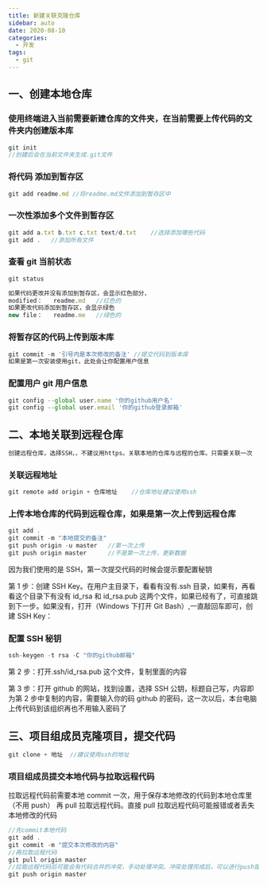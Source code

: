 ```yaml
---
title: 新建关联克隆仓库
sidebar: auto
date: 2020-08-10
categories:
  - 开发
tags:
  - git
---
```



## 一、创建本地仓库

### 使用终端进入当前需要新建仓库的文件夹，在当前需要上传代码的文件夹内创建版本库

```javascript
git init
//创建后会在当前文件夹生成.git文件
```

### 将代码 添加到暂存区

```javascript
git add readme.md //将readme.md文件添加到暂存区中
```

### 一次性添加多个文件到暂存区

```javascript
git add a.txt b.txt c.txt text/d.txt	//选择添加哪些代码
git add .	//添加所有文件
```

### 查看 git 当前状态

```javascript
git status
```

```javascript
如果代码更改并没有添加到暂存区，会显示红色部分，
modified：   readme.md   //红色的
如果更改代码添加到暂存区，会显示绿色
new file：	readme.me   //绿色的
```

### 将暂存区的代码上传到版本库

```javascript
git commit -m '引号内是本次修改的备注'	//提交代码到版本库
如果是第一次安装使用git，此处会让你配置用户信息
```

### 配置用户 git 用户信息

```javascript
git config --global user.name '你的github用户名'
git config --global user.email '你的github登录邮箱'
```

## 二、本地关联到远程仓库

```javascript
创建远程仓库，选择SSH，，不建议用https。关联本地的仓库与远程的仓库。只需要关联一次
```

### 关联远程地址

```javascript
git remote add origin + 仓库地址	//仓库地址建议使用ssh
```

### 上传本地仓库的代码到远程仓库，如果是第一次上传到远程仓库

```javascript
git add .
git commit -m "本地提交的备注"
git push origin -u master	//第一次上传
git push origin master		//不是第一次上传，更新数据
```

因为我们使用的是 SSH，第一次提交代码的时候会提示要配置秘钥

第 1 步：创建 SSH Key。在用户主目录下，看看有没有.ssh 目录，如果有，再看看这个目录下有没有 id_rsa 和 id_rsa.pub 这两个文件，如果已经有了，可直接跳到下一步。如果没有，打开（Windows 下打开 Git Bash）,一直敲回车即可，创建 SSH Key：

### 配置 SSH 秘钥

```javascript
ssh-keygen -t rsa -C "你的github邮箱"
```

第 2 步：打开.ssh/id_rsa.pub 这个文件，复制里面的内容

第 3 步：打开 github 的网站，找到设置，选择 SSH 公钥，标题自己写，内容即为第 2 步中复制的内容，需要输入你的码 github 的密码，这一次以后，本台电脑上传代码到该组织再也不用输入密码了

## 三、项目组成员克隆项目，提交代码

```javascript
git clone + 地址  //建议使用ssh的地址
```

### 项目组成员提交本地代码与拉取远程代码

拉取远程代码前需要本地 commit 一次，用于保存本地修改的代码到本地仓库里（不用 push）
再 pull 拉取远程代码。直接 pull 拉取远程代码可能报错或者丢失本地修改的代码

```javascript
//先commit本地代码
git add .
git commit -m "提交本次修改的内容"
//再拉取远程代码
git pull origin master
//拉取远程代码后可能会有代码合并的冲突，手动处理冲突。冲突处理完成后，可以进行push提交你本次修改的代码
git push origin master
```
